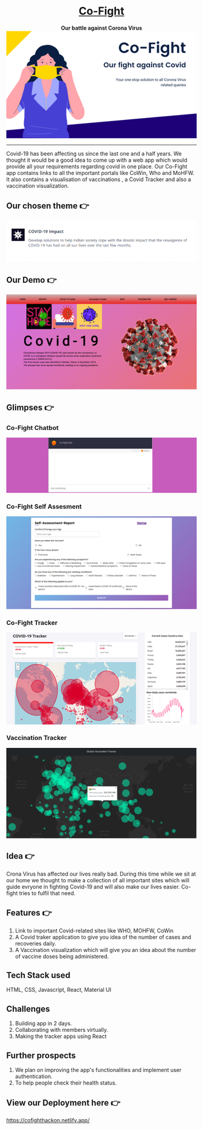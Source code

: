 <div align="center">
  <h1 ><a href="https://cofighthackon.netlify.app/">Co-Fight</a></h1>
  <b>
    Our battle against Corona Virus
  </b>
  <a href="https://cofighthackon.netlify.app/">
    <img 
    alt="Co-Fight" 
    src="./images/Co-fight.png">
  </a>
</div>
<hr>

Covid-19 has been affecting us since the last one and a half years. We thought it would be a good idea to come up with a web app which would provide all your requirements regarding covid in one place. Our Co-Fight app contains links to all the important portals like CoWin, Who and MoHFW. It also contains a visualisation of vaccinations , a Covid Tracker and also a vaccination visualization.  

## Our chosen theme 👉 
![covid-impact](./images/cov_impact.png)


## Our Demo 👉
[![covid-home](./images/homepg.png)](https://youtu.be/T0DyFCkg9nI)

## Glimpses 👉

### Co-Fight Chatbot 
![chat](images/chat-bot.png)

### Co-Fight Self Assesment
![chat](images/self_assess.png)

### Co-Fight Tracker
![tracker](images/cof_trcac.png)

### Vaccination Tracker
![vaccine](images/cof_vaccine.png)

## Idea 👉
Crona Virus has affected our lives really bad. During this time while we sit at our home we thought to make a collection of all important sites which will guide evryone in fighting Covid-19 and will also make our lives easier. Co-fight tries to fulfil that need.

## Features 👉
1. Link to important Covid-related sites like WHO, MOHFW, CoWin
2. A Covid traker application to give you idea of the number of cases and recoveries daily.
3. A Vaccination visualization which will give you an idea about the number of vaccine doses being administered.

## Tech Stack used
HTML, CSS, Javascript, React, Material UI



## Challenges
1. Building app in 2 days.
2. Collaborating with members virtually.
3. Making the tracker apps using React



## Further prospects 
1. We plan on improving the app's functionalities and implement user authentication.
2. To help people check their health status.


## View our Deployment here 👉
https://cofighthackon.netlify.app/
